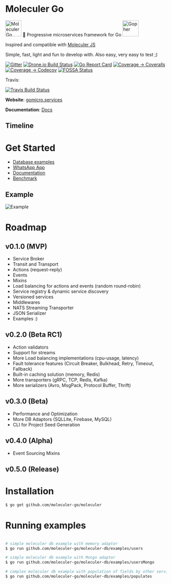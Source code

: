 # Moleculer Go

<img src="https://moleculer-go-site.herokuapp.com/images/moleculer-gopher.jpg" alt="Moleculer Go" height="50"/>
🚀 Progressive microservices framework for Go <img src="https://golang.org/doc/gopher/frontpage.png" alt="Gopher" height="50"/>

Inspired and compatible with [Moleculer JS](https://github.com/moleculerjs/moleculer)

Simple, fast, light and fun to develop with. Also easy, very easy to test ;)

[![Gitter](https://badges.gitter.im/moleculer-go/community.svg)](https://gitter.im/moleculer-go/community?utm_source=badge&utm_medium=badge&utm_campaign=pr-badge)
[![Drone.io Build Status](https://cloud.drone.io/api/badges/moleculer-go/moleculer/status.svg)](https://cloud.drone.io/moleculer-go/moleculer)
[![Go Report Card](https://goreportcard.com/badge/github.com/moleculer-go/moleculer)](https://goreportcard.com/report/github.com/moleculer-go/moleculer)
[![Coverage -> Coveralls](https://coveralls.io/repos/github/moleculer-go/moleculer/badge.svg?branch=master)](https://coveralls.io/github/moleculer-go/moleculer?branch=master)
[![Coverage -> Codecov](https://codecov.io/gh/moleculer-go/moleculer/branch/develop/graph/badge.svg)](https://codecov.io/gh/moleculer-go/moleculer)
[![FOSSA Status](https://app.fossa.io/api/projects/git%2Bgithub.com%2Fmoleculer-go%2Fmoleculer.svg?type=shield)](https://app.fossa.io/projects/git%2Bgithub.com%2Fmoleculer-go%2Fmoleculer?ref=badge_shield)

Travis:

[![Travis Build Status](https://travis-ci.org/moleculer-go/moleculer.svg?branch=develop)](https://travis-ci.org/moleculer-go/moleculer)

**Website**: [gomicro.services](http://gomicro.services)

**Documentation**: [Docs](http://gomicro.services/docs/)

## Timeline

# Get Started

- [Database examples](https://moleculer-go-site.herokuapp.com/docs/0.1/moleculer-db.html)
- [WhatsApp App](https://github.com/moleculer-go/example-whatsapp)
- [Documentation](http://gomicro.services/docs/)
- [Benchmark](https://github.com/moleculer-go/benchmark)

## Example

![Example](https://moleculer-go-site.herokuapp.com/images/main-example.png)

# Roadmap

## v0.1.0 (MVP)

- Service Broker
- Transit and Transport
- Actions (request-reply)
- Events
- Mixins
- Load balancing for actions and events (random round-robin)
- Service registry & dynamic service discovery
- Versioned services
- Middlewares
- NATS Streaming Transporter
- JSON Serializer
- Examples :)

## v0.2.0 (Beta RC1)

- Action validators
- Support for streams
- More Load balancing implementations (cpu-usage, latency)
- Fault tolerance features (Circuit Breaker, Bulkhead, Retry, Timeout, Fallback)
- Built-in caching solution (memory, Redis)
- More transporters (gRPC, TCP, Redis, Kafka)
- More serializers (Avro, MsgPack, Protocol Buffer, Thrift)

## v0.3.0 (Beta)

- Performance and Optimization
- More DB Adaptors (SQLLite, Firebase, MySQL)
- CLI for Project Seed Generation

## v0.4.0 (Alpha)

- Event Sourcing Mixins

## v0.5.0 (Release)

# Installation

```bash
$ go get github.com/moleculer-go/moleculer
```

# Running examples

```bash

# simple moleculer db example with memory adaptor
$ go run github.com/moleculer-go/moleculer-db/examples/users

# simple moleculer db example with Mongo adaptor
$ go run github.com/moleculer-go/moleculer-db/examples/usersMongo

# complex moleculer db example with population of fields by other services
$ go run github.com/moleculer-go/moleculer-db/examples/populates


```
